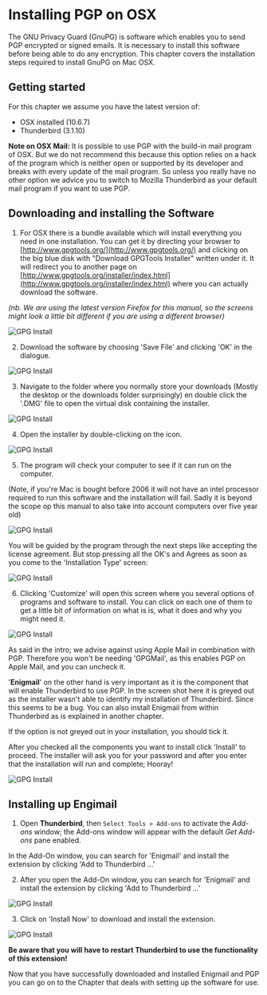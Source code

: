 Installing PGP on OSX
=====================

The GNU Privacy Guard (GnuPG) is software which enables you to send PGP encrypted or signed emails. It is necessary to install this software before being able to do any encryption. This chapter covers the installation steps required to install GnuPG on Mac OSX.

Getting started
---------------

For this chapter we assume you have the latest version of:

 * OSX installed (10.6.7)
 * Thunderbird (3.1.10)

 **Note on OSX Mail:** It is possible to use PGP with the build-in mail program of OSX. But we do not recommend this because this option relies on a hack of the program which is neither open or supported by its developer and breaks with every update of the mail program. So unless you really have no other option we advice you to switch to Mozilla Thunderbird as your default mail program if you want to use PGP.

Downloading and installing the Software
---------------------------------------

 1. For OSX there is a bundle available which will install everything you need in one installation. You can get it by directing your browser to [http://www.gpgtools.org/](http://www.gpgtools.org/) and clicking on the big blue disk with "Download GPGTools Installer" written under it. It will redirect you to another page on [http://www.gpgtools.org/installer/index.html](http://www.gpgtools.org/installer/index.html) where you can actually download the software.

*(nb. We are using the latest version Firefox for this manual, so the screens might look a little bit different if you are using a different browser)*

![GPG Install](gpg_mac_inst_1.jpg)

 2. Download the software by choosing 'Save File' and clicking 'OK' in the dialogue.

 ![GPG Install](gpg_mac_inst_2.jpg)

 3. Navigate to the folder where you normally store your downloads (Mostly the desktop or the downloads folder surprisingly) en double click the '.DMG' file to open the virtual disk containing the installer.

 ![GPG Install](gpg_mac_inst_3.jpg)

 4. Open the installer by double-clicking on the icon.

 ![GPG Install](gpg_mac_inst_4.jpg)

 5. The program will check your computer to see if it can run on the computer.

 (Note, if you're Mac is bought before 2006 it will not have an intel processor required to run this software and the installation will fail. Sadly it is beyond the scope op this manual to also take into account computers over five year old)

 ![GPG Install](gpg_mac_inst_5.jpg)

 You will be guided by the program through the next steps like accepting the license agreement. But stop pressing all the OK's and Agrees as soon as you come to the 'Installation Type' screen:

 ![GPG Install](gpg_mac_inst_6.jpg)

 6. Clicking 'Customize' will open this screen where you several options of programs and software to install. You can click on each one of them to get a little bit of information on what is is, what it does and why you might need it.

 ![GPG Install](gpg_mac_inst_7.jpg)

As said in the intro; we advise against using Apple Mail in combination with PGP. Therefore you won't be needing 'GPGMail', as this enables PGP on Apple Mail, and you can uncheck it.

'**Enigmail**' on the other hand is very important as it is the component that will enable Thunderbird to use PGP. In the screen shot here it is greyed out as the installer wasn't able to identify my installation of Thunderbird. Since this seems to be a bug. You can also install Enigmail from within Thunderbird as is explained in another chapter.

If the option is not greyed out in your installation, you should tick it.

After you checked all the components you want to install click 'Install' to proceed. The installer will ask you for your password and after you enter that the installation will run and complete; Hooray!

![GPG Install](gpg_mac_inst_8.jpg)

Installing up Engimail
----------------------

 1. Open **Thunderbird**, then `Select Tools > Add-ons` to activate the *Add-ons* window; the Add-ons window will appear with the default *Get Add-ons* pane enabled.

 In the Add-On window, you can search for 'Enigmail' and install the extension by clicking 'Add to Thunderbird ...'

 2. After you open the Add-On window, you can search for 'Enigmail' and install the extension by clicking 'Add to Thunderbird ...'

 ![GPG Install](enigmail_mac_inst_1.jpg)

 3. Click on 'Install Now' to download and install the extension.

 ![GPG Install](enigmail_mac_inst_2.jpg)

**Be aware that you will have to restart Thunderbird to use the functionality of this extension!**

Now that you have successfully downloaded and installed Enigmail and PGP you can go on to the Chapter that deals with setting up the software for use.